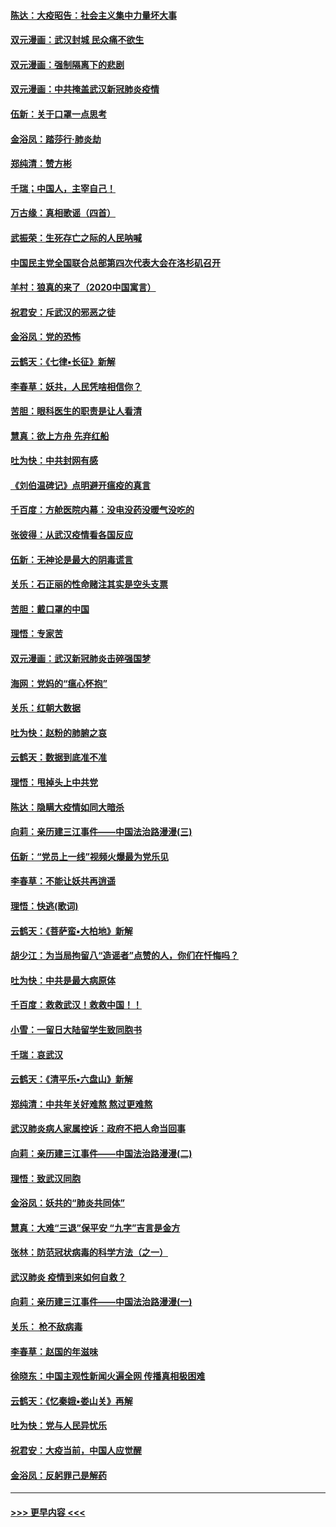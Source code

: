 #### [陈达：大疫昭告：社会主义集中力量坏大事](../pages/nsc993/n11859419.md?t=02121022) 
#### [双元漫画：武汉封城 民众痛不欲生](../pages/nsc993/n11859287.md?t=02121022) 
#### [双元漫画：强制隔离下的悲剧](../pages/nsc993/n11859244.md?t=02121022) 
#### [双元漫画：中共掩盖武汉新冠肺炎疫情](../pages/nsc993/n11858249.md?t=02121022) 
#### [伍新：关于口罩一点思考](../pages/nsc993/n11859195.md?t=02121022) 
#### [金浴凤：踏莎行‧肺炎劫](../pages/nsc993/n11858227.md?t=02121022) 
#### [郑纯清：赞方彬](../pages/nsc993/n11856803.md?t=02121022) 
#### [千瑞；中国人，主宰自己！](../pages/nsc993/n11856793.md?t=02121022) 
#### [万古缘：真相歌谣（四首）](../pages/nsc993/n11856263.md?t=02121022) 
#### [武振荣：生死存亡之际的人民呐喊](../pages/nsc993/n11856256.md?t=02121022) 
#### [中国民主党全国联合总部第四次代表大会在洛杉矶召开](../pages/nsc993/n11856344.md?t=02121022) 
#### [羊村：狼真的来了（2020中国寓言）](../pages/nsc993/n11856229.md?t=02121022) 
#### [祝君安：斥武汉的邪恶之徒](../pages/nsc993/n11855861.md?t=02121022) 
#### [金浴凤：党的恐怖](../pages/nsc993/n11855849.md?t=02121022) 
#### [云鹤天：《七律▪长征》新解](../pages/nsc993/n11855479.md?t=02121022) 
#### [李春草：妖共，人民凭啥相信你？](../pages/nsc993/n11855196.md?t=02121022) 
#### [苦胆：眼科医生的职责是让人看清](../pages/nsc993/n11853840.md?t=02121022) 
#### [慧真：欲上方舟 先弃红船](../pages/nsc993/n11853483.md?t=02121022) 
#### [吐为快：中共封网有感](../pages/nsc993/n11852575.md?t=02121022) 
#### [《刘伯温碑记》点明避开瘟疫的真言](../pages/nsc993/n11852128.md?t=02121022) 
#### [千百度：方舱医院内幕：没电没药没暖气没吃的](../pages/nsc993/n11850211.md?t=02121022) 
#### [张彼得：从武汉疫情看各国反应](../pages/nsc993/n11850102.md?t=02121022) 
#### [伍新：无神论是最大的阴毒谎言](../pages/nsc993/n11846129.md?t=02121022) 
#### [关乐：石正丽的性命赌注其实是空头支票](../pages/nsc993/n11846109.md?t=02121022) 
#### [苦胆：戴口罩的中国](../pages/nsc993/n11845576.md?t=02121022) 
#### [理悟：专家苦](../pages/nsc993/n11845564.md?t=02121022) 
#### [双元漫画：武汉新冠肺炎击碎强国梦](../pages/nsc993/n11843320.md?t=02121022) 
#### [海网：党妈的“瘟心怀抱”](../pages/nsc993/n11840740.md?t=02121022) 
#### [关乐：红朝大数据](../pages/nsc993/n11840675.md?t=02121022) 
#### [吐为快：赵粉的肺腑之哀](../pages/nsc993/n11840618.md?t=02121022) 
#### [云鹤天：数据到底准不准](../pages/nsc993/n11840325.md?t=02121022) 
#### [理悟：甩掉头上中共党](../pages/nsc993/n11838826.md?t=02121022) 
#### [陈达：隐瞒大疫情如同大暗杀](../pages/nsc993/n11838771.md?t=02121022) 
#### [向莉：亲历建三江事件——中国法治路漫漫(三)](../pages/nsc993/n11831825.md?t=02121022) 
#### [伍新：“党员上一线”视频火爆最为党乐见](../pages/nsc993/n11838200.md?t=02121022) 
#### [李春草：不能让妖共再逍遥](../pages/nsc993/n11838102.md?t=02121022) 
#### [理悟：快逃(歌词)](../pages/nsc993/n11838083.md?t=02121022) 
#### [云鹤天：《菩萨蛮▪大柏地》新解](../pages/nsc993/n11838059.md?t=02121022) 
#### [胡少江：为当局拘留八“造谣者”点赞的人，你们在忏悔吗？](../pages/nsc993/n11836801.md?t=02121022) 
#### [吐为快：中共是最大病原体](../pages/nsc993/n11836748.md?t=02121022) 
#### [千百度：救救武汉！救救中国！！](../pages/nsc993/n11836145.md?t=02121022) 
#### [小雪：一留日大陆留学生致同胞书](../pages/nsc993/n11834624.md?t=02121022) 
#### [千瑞：哀武汉](../pages/nsc993/n11833647.md?t=02121022) 
#### [云鹤天：《清平乐▪六盘山》新解](../pages/nsc993/n11833611.md?t=02121022) 
#### [郑纯清：中共年关好难熬 熬过更难熬](../pages/nsc993/n11833489.md?t=02121022) 
#### [武汉肺炎病人家属控诉：政府不把人命当回事](../pages/nsc993/n11833205.md?t=02121022) 
#### [向莉：亲历建三江事件——中国法治路漫漫(二)](../pages/nsc993/n11829102.md?t=02121022) 
#### [理悟：致武汉同胞](../pages/nsc993/n11831522.md?t=02121022) 
#### [金浴凤：妖共的“肺炎共同体”](../pages/nsc993/n11829448.md?t=02121022) 
#### [慧真：大难“三退”保平安 “九字”吉言是金方](../pages/nsc993/n11829501.md?t=02121022) 
#### [张林：防范冠状病毒的科学方法（之一）](../pages/nsc993/n11828618.md?t=02121022) 
#### [武汉肺炎 疫情到来如何自救？](../pages/nsc993/n11827632.md?t=02121022) 
#### [向莉：亲历建三江事件——中国法治路漫漫(一)](../pages/nsc993/n11827190.md?t=02121022) 
#### [关乐： 枪不敌病毒](../pages/nsc993/n11826746.md?t=02121022) 
#### [李春草：赵国的年滋味](../pages/nsc993/n11826321.md?t=02121022) 
#### [徐晓东：中国主观性新闻火遍全网 传播真相极困难](../pages/nsc993/n11826508.md?t=02121022) 
#### [云鹤天：《忆秦娥▪娄山关》再解](../pages/nsc993/n11824682.md?t=02121022) 
#### [吐为快：党与人民异忧乐](../pages/nsc993/n11824660.md?t=02121022) 
#### [祝君安：大疫当前，中国人应觉醒](../pages/nsc993/n11821946.md?t=02121022) 
#### [金浴凤：反躬罪己是解药](../pages/nsc993/n11820280.md?t=02121022) 

----
#### [ >>> 更早内容 <<< ](../indexes/nsc993-earlier.md)
